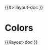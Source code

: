 <!-- 
 * @name            Colors
 * @namespace       doc.css
 * @type            Markdown
 * @platform        md
 * @status          stable
 * @menu            Documentation / CSS           /doc/css/colors
 *
 * @since           2.0.0
 * @author    Olivier Bossel <olivier.bossel@gmail.com> (https://olivierbossel.com)
-->

{{#> layout-doc }}

# Colors

{{/layout-doc }}